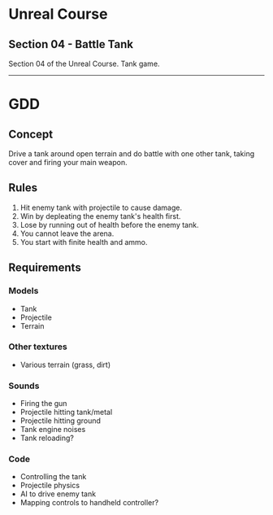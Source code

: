 # Unreal Course #
## Section 04 - Battle Tank ##

Section 04 of the Unreal Course. Tank game.

----

# GDD #

Concept
-------
Drive a tank around open terrain and do battle with one other tank, taking cover and firing your main weapon.

Rules
----
1. Hit enemy tank with projectile to cause damage.
2. Win by depleating the enemy tank's health first.
3. Lose by running out of health before the enemy tank.
4. You cannot leave the arena.
5. You start with finite health and ammo.

Requirements
------------
### Models ###
* Tank
* Projectile
* Terrain

### Other textures ###
* Various terrain (grass, dirt)

### Sounds ###
* Firing the gun
* Projectile hitting tank/metal
* Projectile hitting ground
* Tank engine noises
* Tank reloading?

### Code ###
* Controlling the tank
* Projectile physics
* AI to drive enemy tank
* Mapping controls to handheld controller?

